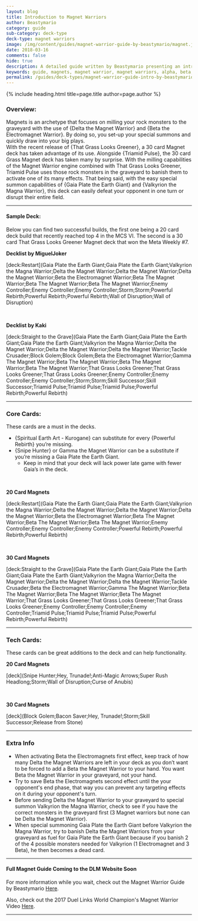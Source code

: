 ```yaml
---
layout: blog
title: Introduction to Magnet Warriors
author: Beastymario
category: guide
sub-category: deck-type
deck-type: magnet warriors
image: /img/content/guides/magnet-warrior-guide-by-beastymario/magnet.jpg
date: 2018-03-16
comments: false
hide: true
description: A detailed guide written by Beastymario presenting an introduction to the Magnet Warrior archetype.
keywords: guide, magnets, magnet warrior, magnet warriors, alpha, beta, gamma, delta, valkyrionion, core cards
permalink: /guides/deck-types/magnet-warrior-guide-intro-by-beastymario/
---
```


{% include heading.html title=page.title author=page.author %}


### Overview:

Magnets is an archetype that focuses on milling your rock monsters to the graveyard with the use of {Delta the Magnet Warrior} and {Beta the Electromagnet Warrior}. By doing so, you set-up your special summons and quickly draw into your big plays.  
With the recent release of {That Grass Looks Greener}, a 30 card Magnet deck has taken advantage of its use. Alongside {Triamid Pulse}, the 30 card Grass Magnet deck has taken many by surprise. With the milling capabilities of the Magnet Warrior engine combined with That Grass Looks Greener, Triamid Pulse uses those rock monsters in the graveyard to banish them to activate one of its many effects. 
That being said, with the easy special summon capabilities of {Gaia Plate the Earth Giant} and {Valkyrion the Magna Warrior}, this deck can easily defeat your opponent in one turn or disrupt their entire field.
	
---

#### Sample Deck:
Below you can find two successful builds, the first one being a 20 card deck build that recently reached top 4 in the MCS VI. The second is a 30 card That Grass Looks Greener Magnet deck that won the Meta Weekly #7.


**Decklist by MiguelJoker**

[deck:Restart](Gaia Plate the Earth Giant;Gaia Plate the Earth Giant;Valkyrion the Magna Warrior;Delta the Magnet Warrior;Delta the Magnet Warrior;Delta the Magnet Warrior;Beta the Electromagnet Warrior;Beta The Magnet Warrior;Beta The Magnet Warrior;Beta The Magnet Warrior;Enemy Controller;Enemy Controller;Enemy Controller;Storm;Storm;Powerful Rebirth;Powerful Rebirth;Powerful Rebirth;Wall of Disruption;Wall of Disruption)

<br>

**Decklist by Kaki**

[deck:Straight to the Grave](Gaia Plate the Earth Giant;Gaia Plate the Earth Giant;Gaia Plate the Earth Giant;Valkyrion the Magna Warrior;Delta the Magnet Warrior;Delta the Magnet Warrior;Delta the Magnet Warrior;Tackle Crusader;Block Golem;Block Golem;Beta the Electromagnet Warrior;Gamma The Magnet Warrior;Beta The Magnet Warrior;Beta The Magnet Warrior;Beta The Magnet Warrior;That Grass Looks Greener;That Grass Looks Greener;That Grass Looks Greener;Enemy Controller;Enemy Controller;Enemy Controller;Storm;Storm;Skill Successor;Skill Successor;Triamid Pulse;Triamid Pulse;Triamid Pulse;Powerful Rebirth;Powerful Rebirth)

---

### Core Cards:  
These cards are a must in the decks.  
* {Spiritual Earth Art - Kurogane} can substitute for every {Powerful Rebirth} you’re missing.
* {Snipe Hunter} or Gamma the Magnet Warrior can be a substitute if you’re missing a Gaia Plate the Earth Giant. 
    * Keep in mind that your deck will lack power late game with fewer Gaia’s in the deck.  

<br>

**20 Card Magnets**  

[deck:Restart](Gaia Plate the Earth Giant;Gaia Plate the Earth Giant;Valkyrion the Magna Warrior;Delta the Magnet Warrior;Delta the Magnet Warrior;Delta the Magnet Warrior;Beta the Electromagnet Warrior;Beta The Magnet Warrior;Beta The Magnet Warrior;Beta The Magnet Warrior;Enemy Controller;Enemy Controller;Enemy Controller;Powerful Rebirth;Powerful Rebirth;Powerful Rebirth)

<br>

**30 Card Magnets**

[deck:Straight to the Grave](Gaia Plate the Earth Giant;Gaia Plate the Earth Giant;Gaia Plate the Earth Giant;Valkyrion the Magna Warrior;Delta the Magnet Warrior;Delta the Magnet Warrior;Delta the Magnet Warrior;Tackle Crusader;Beta the Electromagnet Warrior;Gamma The Magnet Warrior;Beta The Magnet Warrior;Beta The Magnet Warrior;Beta The Magnet Warrior;That Grass Looks Greener;That Grass Looks Greener;That Grass Looks Greener;Enemy Controller;Enemy Controller;Enemy Controller;Triamid Pulse;Triamid Pulse;Triamid Pulse;Powerful Rebirth;Powerful Rebirth)

---

### Tech Cards:  
These cards can be great additions to the deck and can help functionality.  

**20 Card Magnets**  

[deck](Snipe Hunter;Hey, Trunade!;Anti-Magic Arrows;Super Rush Headlong;Storm;Wall of Disruption;Curse of Anubis)

<br>

**30 Card Magnets**  

[deck](Block Golem;Bacon Saver;Hey, Trunade!;Storm;Skill Successor;Release from Stone)

---

### Extra Info
* When activating Beta the Electromagnets first effect, keep track of how many Delta the Magnet Warriors are left in your deck as you don’t want to be forced to add a Beta the Magnet Warrior to your hand. You want Beta the Magnet Warrior in your graveyard, not your hand.
* Try to save Beta the Electromagnets second effect until the your opponent's end phase, that way you can prevent any targeting effects on it during your opponent's turn. 
* Before sending Delta the Magnet Warrior to your graveyard to special summon Valkyrion the Magna Warrior, check to see if you have the correct monsters in the graveyard first (3 Magnet warriors but none can be Delta the Magnet Warrior).
* When special summoning Gaia Plate the Earth Giant before Valkyrion the Magna Warrior, try to banish Delta the Magnet Warriors from your graveyard as fuel for Gaia Plate the Earth Giant because if you banish 2 of the 4 possible monsters needed for Valkyrion (1 Electromagnet and 3 Beta), he then becomes a dead card.




---
#### Full Magnet Guide Coming to the DLM Website Soon

For more information while you wait, check out the Magnet Warrior Guide by Beastymario [Here](https://docs.google.com/document/d/1IdY7zg0ihuC5suGk62VZr-JTQFf0LqOWpkHmhIVo7vM/edit?usp=sharing).

Also, check out the 2017 Duel Links World Champion's Magnet Warrior Video [Here](https://www.youtube.com/watch?v=Hq5bXUibFzA&t=137s).

---
